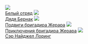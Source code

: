 ![](/books/adv_history/Артур%20Конан%20Дойл/Белый%20отряд.jpg)  
[Белый отряд](/books/adv_history/Артур%20Конан%20Дойл/Белый%20отряд)
![](/books/adv_history/Артур%20Конан%20Дойл/Дядя%20Бернак.jpg)  
[Дядя Бернак](/books/adv_history/Артур%20Конан%20Дойл/Дядя%20Бернак)
![](/books/adv_history/Артур%20Конан%20Дойл/Подвиги%20бригадира%20Жерара.jpg)  
[Подвиги бригадира Жерара](/books/adv_history/Артур%20Конан%20Дойл/Подвиги%20бригадира%20Жерара)
![](/books/adv_history/Артур%20Конан%20Дойл/Приключения%20бригадира%20Жерара.jpg)  
[Приключения бригадира Жерара](/books/adv_history/Артур%20Конан%20Дойл/Приключения%20бригадира%20Жерара)
![](/books/adv_history/Артур%20Конан%20Дойл/Сэр%20Найджел%20Лоринг.jpg)  
[Сэр Найджел Лоринг](/books/adv_history/Артур%20Конан%20Дойл/Сэр%20Найджел%20Лоринг)